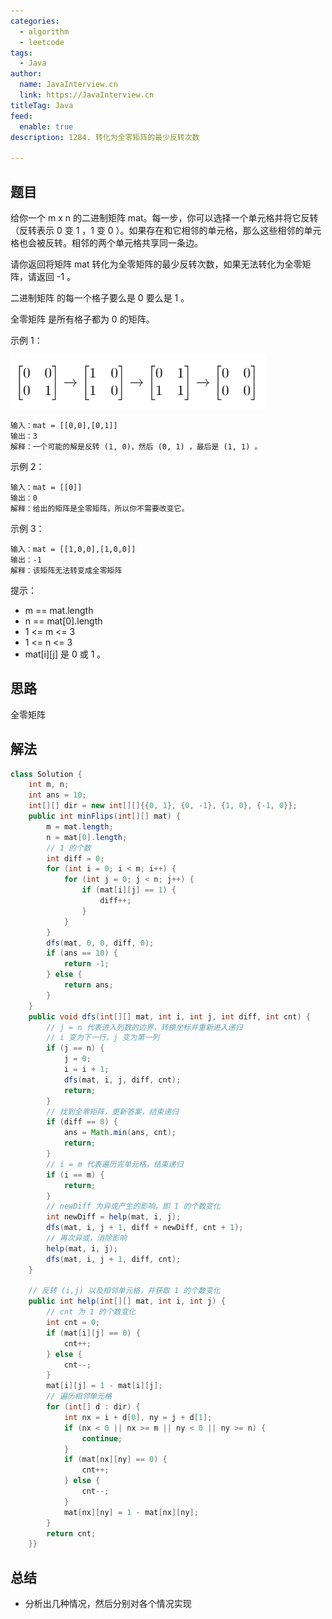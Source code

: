 ```yaml
---
categories:
  - algorithm
  - leetcode
tags:
  - Java
author: 
  name: JavaInterview.cn
  link: https://JavaInterview.cn
titleTag: Java
feed:
  enable: true
description: 1284. 转化为全零矩阵的最少反转次数

---
```


## 题目

给你一个 m x n 的二进制矩阵 mat。每一步，你可以选择一个单元格并将它反转（反转表示 0 变 1 ，1 变 0 ）。如果存在和它相邻的单元格，那么这些相邻的单元格也会被反转。相邻的两个单元格共享同一条边。

请你返回将矩阵 mat 转化为全零矩阵的最少反转次数，如果无法转化为全零矩阵，请返回 -1 。

二进制矩阵 的每一个格子要么是 0 要么是 1 。

全零矩阵 是所有格子都为 0 的矩阵。



示例 1：

![matrix.png](../../../media/pictures/leetcode/matrix.png)

    输入：mat = [[0,0],[0,1]]
    输出：3
    解释：一个可能的解是反转 (1, 0)，然后 (0, 1) ，最后是 (1, 1) 。
示例 2：

    输入：mat = [[0]]
    输出：0
    解释：给出的矩阵是全零矩阵，所以你不需要改变它。
示例 3：

    输入：mat = [[1,0,0],[1,0,0]]
    输出：-1
    解释：该矩阵无法转变成全零矩阵


提示：

* m == mat.length
* n == mat[0].length
* 1 <= m <= 3
* 1 <= n <= 3
* mat[i][j] 是 0 或 1 。

## 思路

全零矩阵

## 解法
```java
class Solution {
    int m, n;
    int ans = 10;
    int[][] dir = new int[][]{{0, 1}, {0, -1}, {1, 0}, {-1, 0}};
    public int minFlips(int[][] mat) {
        m = mat.length;
        n = mat[0].length;
        // 1 的个数
        int diff = 0;
        for (int i = 0; i < m; i++) {
            for (int j = 0; j < n; j++) {
                if (mat[i][j] == 1) {
                    diff++;
                }
            }
        }
        dfs(mat, 0, 0, diff, 0);
        if (ans == 10) {
            return -1;
        } else {
            return ans;
        }
    }
    public void dfs(int[][] mat, int i, int j, int diff, int cnt) {
        // j = n 代表进入列数的边界，转换坐标并重新进入递归
        // i 变为下一行，j 变为第一列
        if (j == n) {
            j = 0;
            i = i + 1;
            dfs(mat, i, j, diff, cnt);
            return;
        }
        // 找到全零矩阵，更新答案，结束递归
        if (diff == 0) {
            ans = Math.min(ans, cnt);
            return;
        }
        // i = m 代表遍历完单元格，结束递归
        if (i == m) {
            return;
        }
        // newDiff 为异或产生的影响，即 1 的个数变化
        int newDiff = help(mat, i, j);
        dfs(mat, i, j + 1, diff + newDiff, cnt + 1);
        // 再次异或，消除影响
        help(mat, i, j);
        dfs(mat, i, j + 1, diff, cnt);
    }
    
    // 反转 (i,j) 以及相邻单元格，并获取 1 的个数变化
    public int help(int[][] mat, int i, int j) {
        // cnt 为 1 的个数变化
        int cnt = 0;
        if (mat[i][j] == 0) {
            cnt++;
        } else {
            cnt--;
        }
        mat[i][j] = 1 - mat[i][j];
        // 遍历相邻单元格
        for (int[] d : dir) {
            int nx = i + d[0], ny = j + d[1];
            if (nx < 0 || nx >= m || ny < 0 || ny >= n) {
                continue;
            }
            if (mat[nx][ny] == 0) {
                cnt++;
            } else {
                cnt--;
            }
            mat[nx][ny] = 1 - mat[nx][ny];
        }
        return cnt;
    }}

```

## 总结

- 分析出几种情况，然后分别对各个情况实现 
